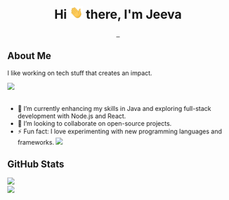 <h1 align="center">Hi <img src="https://raw.githubusercontent.com/ABSphreak/ABSphreak/master/gifs/Hi.gif" width="30px"> there,  I'm Jeeva </h1> 
<div align="center">
<a href="mailto:jeeva.r.2311@gmail.com" target="_blank">
    <img alt="" src="https://img.shields.io/badge/Gmail-D14836?style=for-the-badge&logo=gmail&logoColor=white" style="vertical-align:center" />
</a>
<a href="https://www.linkedin.com/in/jeeva2310/" target="_blank">
  <img alt="" src="https://img.shields.io/badge/LinkedIn-0A66C2?style=for-the-badge&logo=linkedin&logoColor=white" />
</a>
<a href="https://www.reddit.com/user/Traditional-Top-8144/" target="_blank"><img alt="" src="https://img.shields.io/badge/Reddit-FF4500?style=for-the-badge&logo=reddit&logoColor=white" style="vertical-align:center" /></a>
</div>

## About Me

I like working on tech stuff that creates an impact.

<div>
  <a href="https://skillicons.dev">
    <img src="https://skillicons.dev/icons?i=ts,js,css,html,java,nodejs,mongodb,gcp,github,react,ai,postman,vscode,npm" />
  </a>
</div>
<br>

- 🌱 I’m currently enhancing my skills in Java and exploring full-stack development with Node.js and React.
- 👯 I’m looking to collaborate on open-source projects.
- ⚡ Fun fact: I love experimenting with new programming languages and frameworks.
[![](https://visitcount.itsvg.in/api?id=jeeva-2311&icon=0&color=0)](https://visitcount.itsvg.in)
## GitHub Stats
![](https://github-readme-stats.vercel.app/api/top-langs/?username=jeeva-2311&theme=radical&hide_border=false&include_all_commits=true&count_private=true&layout=compact&width=500&langs_count=8)
<br/>
![](https://github-readme-stats.vercel.app/api?username=jeeva-2311&theme=radical&hide_border=false&include_all_commits=true&count_private=true)
